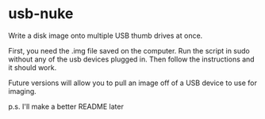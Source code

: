 # usb-nuke
Write a disk image onto multiple USB thumb drives at once.

First, you need the .img file saved on the computer.
Run the script in sudo without any of the usb devices plugged in.
Then follow the instructions and it should work.

Future versions will allow you to pull an image off of a USB
device to use for imaging.

p.s. I'll make a better README later
